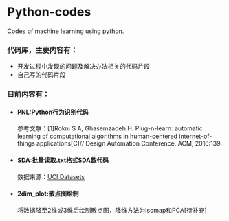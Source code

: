# Python-codes
Codes of machine learning using python.
<h3>代码库，主要内容有：</h3>
<ul>
<li>开发过程中发现的问题及解决办法相关的代码片段</li>
<li>自己写的代码片段</li>
</ul>
<h3>目前内容有：</h3>
<ul>
<li>
<h4>PNL:Python行为识别代码</h4>
<p>参考文献：[1]Rokni S A, Ghasemzadeh H. Plug-n-learn: automatic learning of computational algorithms in human-centered internet-of-things applications[C]// Design Automation Conference. ACM, 2016:139.</p>
</li>
<li>
<h4>SDA:批量读取.txt格式SDA数代码</h4>
<p>数据来源：<a href="http://archive.ics.uci.edu/ml/datasets/Daily+and+Sports+Activities#">UCI Datasets</a></p>
</li>
<li>
<h4>2dim_plot:散点图绘制</h4>
<p>将数据降至2维或3维后绘制散点图，降维方法为Isomap和PCA[待补充]</p>
</li>
</ul>
